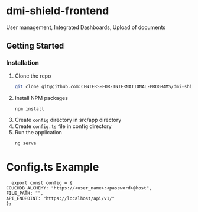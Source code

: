 # dmi-shield-frontend
User management, Integrated Dashboards, Upload of documents


## Getting Started

### Installation

1. Clone the repo
    ```sh
    git clone git@github.com:CENTERS-FOR-INTERNATIONAL-PROGRAMS/dmi-shield-frontend.git
    ```
2. Install NPM packages
    ```sh
    npm install
    ```
3. Create `config` directory in src/app directory
4. Create `config.ts` file in config directory
5. Run the application
    ```sh
    ng serve
    ```

# Config.ts Example
  ```
    export const config = {
COUCHDB_ALCHEMY: "https://<user_name>:<password>@host",
FILE_PATH: "",
API_ENDPOINT: "https://localhost/api/v1/"
};
  ```


